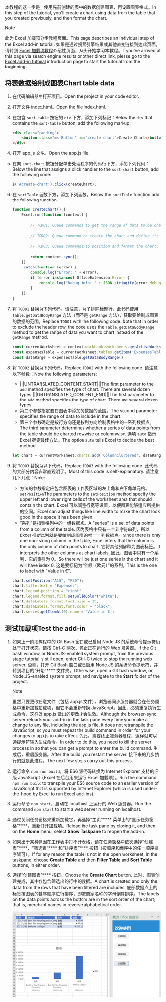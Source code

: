 <span data-ttu-id="4b5aa-101">本教程的这一步是，使用先前创建的表中的数据创建图表，再设置图表格式。</span><span class="sxs-lookup"><span data-stu-id="4b5aa-101">In this step of the tutorial, you'll create a chart using data from the table that you created previously, and then format the chart.</span></span>

> [!NOTE]
> <span data-ttu-id="4b5aa-102">此为 Excel 加载项分步教程页面。</span><span class="sxs-lookup"><span data-stu-id="4b5aa-102">This page describes an individual step of the Excel add-in tutorial.</span></span> <span data-ttu-id="4b5aa-103">如果是通过搜索引擎结果或其他直接链接到达此页面，请转到 [Excel 加载项教程](../tutorials/excel-tutorial.yml)介绍性页面，从头开始学习本教程。</span><span class="sxs-lookup"><span data-stu-id="4b5aa-103">If you’ve arrived at this page via search engine results or other direct link, please go to the [Excel add-in tutorial](../tutorials/excel-tutorial.yml) introduction page to start the tutorial from the beginning.</span></span>

## <a name="chart-table-data"></a><span data-ttu-id="4b5aa-104">将表数据绘制成图表</span><span class="sxs-lookup"><span data-stu-id="4b5aa-104">Chart table data</span></span>

1. <span data-ttu-id="4b5aa-105">在代码编辑器中打开项目。</span><span class="sxs-lookup"><span data-stu-id="4b5aa-105">Open the project in your code editor.</span></span> 
2. <span data-ttu-id="4b5aa-106">打开文件 index.html。</span><span class="sxs-lookup"><span data-stu-id="4b5aa-106">Open the file index.html.</span></span>
3. <span data-ttu-id="4b5aa-107">在包含 `sort-table` 按钮的 `div` 下方，添加下列标记：</span><span class="sxs-lookup"><span data-stu-id="4b5aa-107">Below the `div` that contains the `sort-table` button, add the following markup:</span></span>

    ```html
    <div class="padding">            
        <button class="ms-Button" id="create-chart">Create Chart</button>            
    </div>
    ```

4. <span data-ttu-id="4b5aa-108">打开 app.js 文件。</span><span class="sxs-lookup"><span data-stu-id="4b5aa-108">Open the app.js file.</span></span>

5. <span data-ttu-id="4b5aa-109">在向 `sort-chart` 按钮分配单击处理程序的代码行下方，添加下列代码：</span><span class="sxs-lookup"><span data-stu-id="4b5aa-109">Below the line that assigns a click handler to the `sort-chart` button, add the following code:</span></span>

    ```js
    $('#create-chart').click(createChart);
    ```

6. <span data-ttu-id="4b5aa-110">在 `sortTable` 函数下方，添加下列函数。</span><span class="sxs-lookup"><span data-stu-id="4b5aa-110">Below the `sortTable` function add the following function.</span></span>

    ```js
    function createChart() {
        Excel.run(function (context) {
            
            // TODO1: Queue commands to get the range of data to be charted.

            // TODO2: Queue command to create the chart and define its type.

            // TODO3: Queue commands to position and format the chart.

            return context.sync();
        })
        .catch(function (error) {
            console.log("Error: " + error);
            if (error instanceof OfficeExtension.Error) {
                console.log("Debug info: " + JSON.stringify(error.debugInfo));
            }
        });
    }
    ``` 

7. <span data-ttu-id="4b5aa-p102">将 `TODO1` 替换为下列代码。请注意，为了排除标题行，此代码使用 `Table.getDataBodyRange` 方法（而不是 `getRange` 方法），获取要绘制成图表的数据的范围。</span><span class="sxs-lookup"><span data-stu-id="4b5aa-p102">Replace `TODO1` with the following code. Note that in order to exclude the header row, the code uses the `Table.getDataBodyRange` method to get the range of data you want to chart instead of the `getRange` method.</span></span>

    ```js
    const currentWorksheet = context.workbook.worksheets.getActiveWorksheet();
    const expensesTable = currentWorksheet.tables.getItem('ExpensesTable');
    const dataRange = expensesTable.getDataBodyRange();
    ``` 

8. <span data-ttu-id="4b5aa-113">将 `TODO2` 替换为下列代码。</span><span class="sxs-lookup"><span data-stu-id="4b5aa-113">Replace `TODO2` with the following code.</span></span> <span data-ttu-id="4b5aa-114">请注意以下参数：</span><span class="sxs-lookup"><span data-stu-id="4b5aa-114">Note the following parameters:</span></span>
   - <span data-ttu-id="4b5aa-p104">|||UNTRANSLATED_CONTENT_START|||The first parameter to the `add` method specifies the type of chart. There are several dozen types.|||UNTRANSLATED_CONTENT_END|||</span><span class="sxs-lookup"><span data-stu-id="4b5aa-p104">The first parameter to the `add` method specifies the type of chart. There are several dozen types.</span></span> 
   - <span data-ttu-id="4b5aa-117">第二个参数指定要在图表中添加的数据的范围。</span><span class="sxs-lookup"><span data-stu-id="4b5aa-117">The second parameter specifies the range of data to include in the chart.</span></span> 
   - <span data-ttu-id="4b5aa-118">第三个参数确定是按行方向还是按列方向绘制表格中的一系列数据点。</span><span class="sxs-lookup"><span data-stu-id="4b5aa-118">The third parameter determines whether a series of data points from the table should be charted rowwise or columnwise.</span></span> <span data-ttu-id="4b5aa-119">选项 `auto` 指示 Excel 确定最佳方法。</span><span class="sxs-lookup"><span data-stu-id="4b5aa-119">The option `auto` tells Excel to decide the best method.</span></span>

    ```js
    let chart = currentWorksheet.charts.add('ColumnClustered', dataRange, 'auto');
    ``` 

9. <span data-ttu-id="4b5aa-120">将 `TODO3` 替换为以下代码。</span><span class="sxs-lookup"><span data-stu-id="4b5aa-120">Replace `TODO3` with the following code.</span></span> <span data-ttu-id="4b5aa-121">此代码的大部分内容非常直观明了。</span><span class="sxs-lookup"><span data-stu-id="4b5aa-121">Most of this code is self-explanatory.</span></span> <span data-ttu-id="4b5aa-122">请注意几下几点：</span><span class="sxs-lookup"><span data-stu-id="4b5aa-122">Note:</span></span>
   - <span data-ttu-id="4b5aa-123">方法的参数指定应包含图表的工作表区域的左上角和右下角单元格。`setPosition`</span><span class="sxs-lookup"><span data-stu-id="4b5aa-123">The parameters to the `setPosition` method specify the upper left and lower right cells of the worksheet area that should contain the chart.</span></span> <span data-ttu-id="4b5aa-124">Excel 可以调整行宽等设置，以便图表能够适应所提供的空间。</span><span class="sxs-lookup"><span data-stu-id="4b5aa-124">Excel can adjust things like line width to make the chart look good in the space it has been given.</span></span>
   - <span data-ttu-id="4b5aa-125">“系列”是指表格列中的一组数据点。</span><span class="sxs-lookup"><span data-stu-id="4b5aa-125">A "series" is a set of data points from a column of the table.</span></span> <span data-ttu-id="4b5aa-126">因为表格中只有一个非字符串列，所以 Excel 推断此列就是要绘制成图表的唯一一列数据点。</span><span class="sxs-lookup"><span data-stu-id="4b5aa-126">Since there is only one non-string column in the table, Excel infers that the column is the only column of data points to chart.</span></span> <span data-ttu-id="4b5aa-127">它将其他列解释为图表标签。</span><span class="sxs-lookup"><span data-stu-id="4b5aa-127">It interprets the other columns as chart labels.</span></span> <span data-ttu-id="4b5aa-128">因此，图表中只有一个系列，它的索引为 0。</span><span class="sxs-lookup"><span data-stu-id="4b5aa-128">So there will be just one series in the chart and it will have index 0.</span></span> <span data-ttu-id="4b5aa-129">这是要标记为“金额（欧元）”的系列。</span><span class="sxs-lookup"><span data-stu-id="4b5aa-129">This is the one to label with "Value in €".</span></span> 

    ```js
    chart.setPosition("A15", "F30");
    chart.title.text = "Expenses";
    chart.legend.position = "right"
    chart.legend.format.fill.setSolidColor("white");
    chart.dataLabels.format.font.size = 15;
    chart.dataLabels.format.font.color = "black";
    chart.series.getItemAt(0).name = 'Value in €';
    ``` 

## <a name="test-the-add-in"></a><span data-ttu-id="4b5aa-130">测试加载项</span><span class="sxs-lookup"><span data-stu-id="4b5aa-130">Test the add-in</span></span>


1. <span data-ttu-id="4b5aa-131">如果上一阶段教程中的 Git Bash 窗口或已启用 Node.JS 的系统命令提示符仍处于打开状态，请按 Ctrl-C 两次，停止正在运行的 Web 服务器。</span><span class="sxs-lookup"><span data-stu-id="4b5aa-131">If the Git bash window, or Node.JS-enabled system prompt, from the previous stage tutorial is still open, enter Ctrl-C twice to stop the running web server.</span></span> <span data-ttu-id="4b5aa-132">否则，打开 Git Bash 窗口或已启用 Node.JS 的系统命令提示符，并转到项目的“开始”\*\*\*\* 文件夹。</span><span class="sxs-lookup"><span data-stu-id="4b5aa-132">Otherwise, open a Git bash window, or Node.JS-enabled system prompt, and navigate to the **Start** folder of the project.</span></span>

     > [!NOTE]
     > <span data-ttu-id="4b5aa-133">虽然只要更改任意文件（包括 app.js 文件），浏览器同步服务器就会在任务窗格中重新加载加载项，但它不会重新转换 JavaScript。因此，必须重复执行生成命令，这样对 app.js 做出的更改才会生效。</span><span class="sxs-lookup"><span data-stu-id="4b5aa-133">Although the browser-sync server reloads your add-in in the task pane every time you make a change to any file, including the app.js file, it does not retranspile the JavaScript, so you must repeat the build command in order for your changes to app.js to take effect.</span></span> <span data-ttu-id="4b5aa-134">为此，需要终止服务器进程，这样就可以通提示符输入生成命令。</span><span class="sxs-lookup"><span data-stu-id="4b5aa-134">In order to do this, you need to kill the server process in so that you can get a prompt to enter the build command.</span></span> <span data-ttu-id="4b5aa-135">生成后，重启服务器。</span><span class="sxs-lookup"><span data-stu-id="4b5aa-135">After the build, you restart the server.</span></span> <span data-ttu-id="4b5aa-136">接下来的几步执行的就是此进程。</span><span class="sxs-lookup"><span data-stu-id="4b5aa-136">The next few steps carry out this process.</span></span>

1. <span data-ttu-id="4b5aa-137">运行命令 `npm run build`，将 ES6 源代码转换为 Internet Explorer 支持的旧版 JavaScript（Excel 在后台用来运行 Excel 加载项）。</span><span class="sxs-lookup"><span data-stu-id="4b5aa-137">Run the command `npm run build` to transpile your ES6 source code to an earlier version of JavaScript that is supported by Internet Explorer (which is used under-the-hood by Excel to run Excel add-ins).</span></span>
2. <span data-ttu-id="4b5aa-138">运行命令 `npm start`，启动在 localhost 上运行的 Web 服务器。</span><span class="sxs-lookup"><span data-stu-id="4b5aa-138">Run the command `npm start` to start a web server running on localhost.</span></span>
4. <span data-ttu-id="4b5aa-139">通过关闭任务窗格来重新加载它，再选择“主页”\*\*\*\* 菜单上的“显示任务窗格”\*\*\*\*，重新打开加载项。</span><span class="sxs-lookup"><span data-stu-id="4b5aa-139">Reload the task pane by closing it, and then on the **Home** menu, select **Show Taskpane** to reopen the add-in.</span></span>
5. <span data-ttu-id="4b5aa-140">如果出于某种原因在工作表中打不开表格，请在任务窗格中依次选择“创建表”\*\*\*\*、“筛选表”\*\*\*\* 和“排序表”\*\*\*\* 按钮（按顺序和倒序中的任一顺序排序皆可）。</span><span class="sxs-lookup"><span data-stu-id="4b5aa-140">If for any reason the table is not in the open worksheet, in the taskpane, choose **Create Table** and then **Filter Table** and **Sort Table** buttons, in either order.</span></span>
6. <span data-ttu-id="4b5aa-141">选择“创建图表”\*\*\*\* 按钮。</span><span class="sxs-lookup"><span data-stu-id="4b5aa-141">Choose the **Create Chart** button.</span></span> <span data-ttu-id="4b5aa-142">此时，图表创建完成，其中仅包含筛选出的行中的数据。</span><span class="sxs-lookup"><span data-stu-id="4b5aa-142">A chart is created and only the data from the rows that have been filtered are included.</span></span> <span data-ttu-id="4b5aa-143">底部数据点上的标签按图表的排序顺序进行排序，即按商家名称的字母倒序排序。</span><span class="sxs-lookup"><span data-stu-id="4b5aa-143">The labels on the data points across the bottom are in the sort order of the chart; that is, merchant names in reverse alphabetical order.</span></span>

    ![Excel 教程 - 创建图表](../images/excel-tutorial-create-chart.png)
